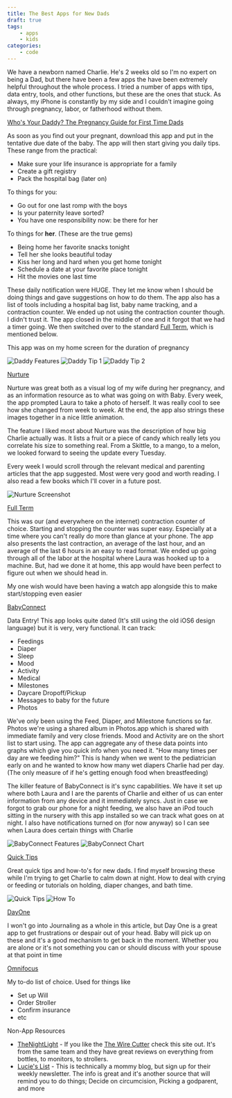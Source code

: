 ```yaml
---
title: The Best Apps for New Dads
draft: true
tags:
    - apps
    - kids
categories:
    - code
---
```


We have a newborn named Charlie. He's 2 weeks old so I'm no expert on being a Dad, but there have been a few apps the have been extremely helpful throughout the whole process. I tried a number of apps with tips, data entry, tools, and other functions, but these are the ones that stuck. As always, my iPhone is constantly by my side and I couldn't imagine going through pregnancy, labor, or fatherhood without them. 

[Who's Your Daddy? The Pregnancy Guide for First Time Dads](http://apple.co/1O6Fg0E)

As soon as you find out your pregnant, download this app and put in the tentative due date of the baby. The app will then start giving you daily tips. These range from the practical:

* Make sure your life insurance is appropriate for a family
* Create a gift registry
* Pack the hospital bag (later on)

To things for you:

* Go out for one last romp with the boys
* Is your paternity leave sorted?
* You have one responsibility now: be there for her

To things for **her**. (These are the true gems)

* Being home her favorite snacks tonight
* Tell her she looks beautiful today
* Kiss her long and hard when you get home tonight
* Schedule a date at your favorite place tonight
* Hit the movies one last time

These daily notification were HUGE. They let me know when I should be doing things and gave suggestions on how to do them. The app also has a list of tools including a hospital bag list, baby name tracking, and a contraction counter. We ended up not using the contraction counter though. I didn't trust it. The app closed in the middle of one and it forgot that we had a timer going. We then switched over to the standard [Full Term](http://apple.co/1O6Foxb), which is mentioned below.

This app was on my home screen for the duration of pregnancy

![Daddy Features](https://farm1.staticflickr.com/490/19535083889_fc74ddc6d8_o_d.png)
![Daddy Tip 1](https://farm1.staticflickr.com/341/19100803003_f49e041b03_o_d.png)
![Daddy Tip 2](https://farm1.staticflickr.com/308/19695513376_43bb959f3a_o_d.png)

[Nurture](http://apple.co/1CHgsMa)

Nurture was great both as a visual log of my wife during her pregnancy, and as an information resource as to what was going on with Baby.  Every week, the app prompted Laura to take a photo of herself. It was really cool to see how she changed from week to week. At the end, the app also strings these images together in a nice little animation.

The feature I liked most about Nurture was the description of how big Charlie actually was.  It lists a fruit or a piece of candy which really lets you correlate his size to something real. From a Skittle, to a mango, to a melon, we looked forward to seeing the update every Tuesday.

Every week I would scroll through the relevant medical and parenting articles that the app suggested. Most were very good and worth reading. I also read a few books which I'll cover in a future post.

![Nurture Screenshot](https://farm1.staticflickr.com/268/19101397623_e102831237_o_d.png)

[Full Term](http://apple.co/1O6Foxb)

This was our (and everywhere on the internet) contraction counter of choice. Starting and stopping the counter was super easy. Especially at a time where you can't really do more than glance at your phone. The app also presents the last contraction, an average of the last hour, and an average of the last 6 hours in an easy to read format. We ended up going through all of the labor at the hospital where Laura was hooked up to a machine. But, had we done it at home, this app would have been perfect to figure out when we should head in.

My one wish would have been having a watch app alongside this to make start/stopping even easier

[BabyConnect](http://apple.co/1CHgoMc)

Data Entry! This app looks quite dated (It's still using the old iOS6 design language) but it is very, very functional.  It can track:

* Feedings
* Diaper
* Sleep
* Mood
* Activity
* Medical
* Milestones
* Daycare Dropoff/Pickup
* Messages to baby for the future
* Photos

We've only been using the Feed, Diaper, and Milestone functions so far. Photos we're using a shared album in Photos.app which is shared with immediate family and very close friends.  Mood and Activity are on the short list to start using. The app can aggregate any of these data points into graphs which give you quick info when you need it. "How many times per day are we feeding him?" This is handy when we went to the pediatrician early on and he wanted to know how many wet diapers Charlie had per day. (The only measure of if he's getting enough food when breastfeeding)

The killer feature of BabyConnect is it's sync capabilities. We have it set up where both Laura and I are the parents of Charlie and either of us can enter information from any device and it immediately syncs. Just in case we forgot to grab our phone for a night feeding, we also have an iPod touch sitting in the nursery with this app installed so we can track what goes on at night.  I also have notifications turned on (for now anyway) so I can see when Laura does certain things with Charlie

![BabyConnect Features](https://farm1.staticflickr.com/274/19100802803_1e098e6101_o_d.png)
![BabyConnect Chart](https://farm1.staticflickr.com/558/19726310291_212508717f_o_d.png)

[Quick Tips](http://apple.co/1CHg9kn)

Great quick tips and how-to's for new dads. I find myself browsing these while I'm trying to get Charlie to calm down at night. How to deal with crying or feeding  or tutorials on holding, diaper changes, and bath time.

![Quick Tips](https://farm1.staticflickr.com/483/19099268484_68f0d377cc_o_d.png)
![How To](https://farm1.staticflickr.com/466/19721849935_d39099a900_o_d.png)

[DayOne](http://apple.co/1CHgy6p)

I won't go into Journaling as a whole in this article, but Day One is a great app to get frustrations or despair out of your head. Baby will pick up on these and it's a good mechanism to get back in the moment. Whether you are alone or it's not something you can or should discuss with your spouse at that point in time

[Omnifocus](http://apple.co/1CHgCmI)

My to-do list of choice. Used for things like

* Set up Will
* Order Stroller
* Confirm insurance
* etc

Non-App Resources

* [TheNightLight](http://thenightlight.com/) - If you like the [The Wire Cutter](http://thewirecutter.com/) check this site out. It's from the same team and they have great reviews on everything from bottles, to monitors, to strollers.
* [Lucie's List](http://www.lucieslist.com/) - This is technically a mommy blog, but sign up for their weekly newsletter. The info is great and it's another source that will remind you to do things; Decide on circumcision, Picking a godparent, and more

